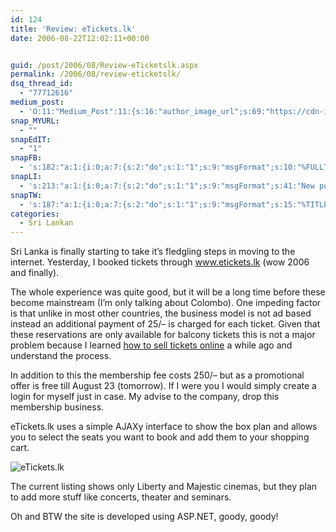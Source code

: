 ```yaml
---
id: 124
title: 'Review: eTickets.lk'
date: 2006-08-22T12:02:11+00:00


guid: /post/2006/08/Review-eTicketslk.aspx
permalink: /2006/08/review-eticketslk/
dsq_thread_id:
  - "77712616"
medium_post:
  - 'O:11:"Medium_Post":11:{s:16:"author_image_url";s:69:"https://cdn-images-1.medium.com/fit/c/200/200/0*nOSMyIhdQJ9325FH.jpeg";s:10:"author_url";s:26:"https://medium.com/@merill";s:11:"byline_name";N;s:12:"byline_email";N;s:10:"cross_link";s:2:"no";s:2:"id";s:12:"163a449c47b9";s:21:"follower_notification";s:3:"yes";s:7:"license";s:19:"all-rights-reserved";s:14:"publication_id";s:12:"99858869fb3c";s:6:"status";s:6:"public";s:3:"url";s:58:"https://medium.com/@merill/review-etickets-lk-163a449c47b9";}'
snap_MYURL:
  - ""
snapEdIT:
  - "1"
snapFB:
  - 's:182:"a:1:{i:0;a:7:{s:2:"do";s:1:"1";s:9:"msgFormat";s:10:"%FULLTEXT%";s:8:"postType";s:1:"T";s:9:"isAutoImg";s:1:"A";s:8:"imgToUse";s:0:"";s:9:"isAutoURL";s:1:"A";s:8:"urlToUse";s:0:"";}}";'
snapLI:
  - 's:213:"a:1:{i:0;a:7:{s:2:"do";s:1:"1";s:9:"msgFormat";s:41:"New post has been published on %SITENAME%";s:8:"postType";s:1:"A";s:9:"isAutoImg";s:1:"A";s:8:"imgToUse";s:0:"";s:9:"isAutoURL";s:1:"A";s:8:"urlToUse";s:0:"";}}";'
snapTW:
  - 's:187:"a:1:{i:0;a:7:{s:2:"do";s:1:"1";s:9:"msgFormat";s:15:"%TITLE% - %URL%";s:8:"attchImg";s:1:"1";s:9:"isAutoImg";s:1:"A";s:8:"imgToUse";s:0:"";s:9:"isAutoURL";s:1:"A";s:8:"urlToUse";s:0:"";}}";'
categories:
  - Sri Lankan
---
```

<p>Sri Lanka is finally starting to take it&rsquo;s fledgling steps in moving to the internet. Yesterday, I booked tickets through <a href="http://www.etickets.lk/">www.etickets.lk</a>&nbsp;(wow 2006 and finally).</p>
<p>The whole experience was&nbsp;quite good, but it will be a long time before these become mainstream (I&rsquo;m only talking about Colombo). One impeding factor is that unlike in most other countries, the business model is not ad based instead an additional payment of 25/&ndash; is charged for each ticket. Given that these reservations are only available for balcony tickets this is not a major problem because I learned <a href="https://ticketbud.com/">how to sell tickets online</a> a while ago and understand the process.</p>
<p>In addition to this the membership fee costs 250/&ndash; but as a promotional offer is free till August 23 (tomorrow). If I were you I would simply create a login for myself just in case. My advise to the company, drop this membership business.</p>
<p>eTickets.lk uses a simple&nbsp;AJAXy interface to show the box plan and allows you to select the seats you want to book and add them to your shopping cart.</p>
<p><img alt="eTickets.lk" src="https://merill.net/wp-content/uploads/contentbinary/eTickets.jpg" border="0" /></p>
<p>The current listing shows only Liberty and Majestic cinemas, but they plan to add more stuff like concerts, theater and seminars.</p>
<p>Oh and BTW the site is developed using ASP.NET, goody, goody!</p>